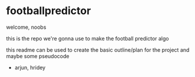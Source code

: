 # footballpredictor

welcome, noobs

this is the repo we're gonna use to make the football predictor algo

this readme can be used to create the basic outline/plan for the project and maybe some pseudocode


- arjun, hridey
